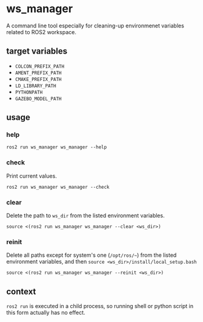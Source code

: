 # ws_manager

A command line tool especially for cleaning-up environmenet variables related to ROS2 workspace.

## target variables

- `COLCON_PREFIX_PATH`
- `AMENT_PREFIX_PATH`
- `CMAKE_PREFIX_PATH`
- `LD_LIBRARY_PATH`
- `PYTHONPATH`
- `GAZEBO_MODEL_PATH`

## usage

### help

```
ros2 run ws_manager ws_manager --help
```

### check

Print current values.

```
ros2 run ws_manager ws_manager --check
```

### clear

Delete the path to `ws_dir` from the listed environment variables.

```
source <(ros2 run ws_manager ws_manager --clear <ws_dir>)
```

### reinit

Delete all paths except for system's one (`/opt/ros/~`) from the listed environment variables, and then `source <ws_dir>/install/local_setup.bash`

```
source <(ros2 run ws_manager ws_manager --reinit <ws_dir>)
```

## context

`ros2 run` is executed in a child process, so running shell or python script in this form actually has no effect.
